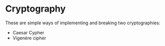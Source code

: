 # Cryptography
These are simple ways of implementing and breaking two cryptographies: 
- Caesar Cypher 
- Vigenère cipher
